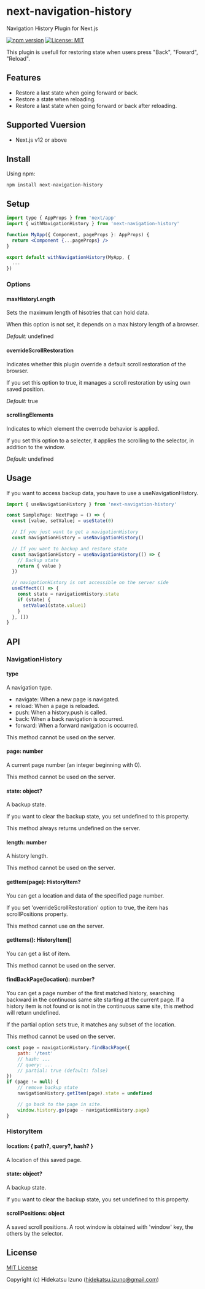# next-navigation-history

Navigation History Plugin for Next.js

[![npm version](https://badge.fury.io/js/next-navigation-history.svg)](https://badge.fury.io/js/next-navigation-history)
[![License: MIT](https://img.shields.io/badge/License-MIT-blue.svg)](LICENSE)

This plugin is usefull for restoring state when users press "Back", "Foward", "Reload".

## Features

- Restore a last state when going forward or back.
- Restore a state when reloading.
- Restore a last state when going forward or back after reloading.

## Supported Vuersion

- Next.js v12 or above

## Install

Using npm:

```
npm install next-navigation-history
```

## Setup

```jsx:_app.jsx
import type { AppProps } from 'next/app'
import { withNavigationHistory } from 'next-navigation-history'

function MyApp({ Component, pageProps }: AppProps) {
  return <Component {...pageProps} />
}

export default withNavigationHistory(MyApp, {
  ...
})
```

### Options

#### maxHistoryLength

Sets the maximum length of hisotries that can hold data.

When this option is not set, it depends on a max history length of a browser.

*Default:* undefined

#### overrideScrollRestoration

Indicates whether this plugin override a default scroll restoration of the browser.

If you set this option to true, it manages a scroll restoration by using own saved position.

*Default:* true

#### scrollingElements

Indicates to which element the overrode behavior is applied.

If you set this option to a selecter, it applies the scrolling to the selector, in addition to the window.

*Default:* undefined

## Usage

If you want to access backup data, you have to use a useNavigationHistory.

```javascript
import { useNavigationHistory } from 'next-navigation-history'

const SamplePage: NextPage = () => {
  const [value, setValue] = useState(0)

  // If you just want to get a navigationHistory
  const navigationHistory = useNavigationHistory()

  // If you want to backup and restore state
  const navigationHistory = useNavigationHistory(() => {
    // Backup state
    return { value }
  })

  // navigationHistory is not accessible on the server side
  useEffect(() => {
    const state = navigationHistory.state
    if (state) {
      setValue1(state.value1)
    }
  }, [])
}


```

## API

### NavigationHistory

#### type

A navigation type.

- navigate: When a new page is navigated.
- reload: When a page is reloaded.
- push: When a history.push is called.
- back: When a back navigation is occurred.
- forward: When a forward navigation is occurred.

This method cannot be used on the server.

#### page: number

A current page number (an integer beginning with 0).

This method cannot be used on the server.

#### state: object?

A backup state.

If you want to clear the backup state, you set undefined to this property.

This method always returns undefined on the server.

#### length: number

A history length.

This method cannot be used on the server.

#### getItem(page): HistoryItem?

You can get a location and data of the specified page number.

If you set 'overrideScrollRestoration' option to true, the item has scrollPositions property.

This method cannot use on the server.

#### getItems(): HistoryItem[]

You can get a list of item.

This method cannot be used on the server.

#### findBackPage(location): number?

You can get a page number of the first matched history, 
searching backward in the continuous same site starting at the current page.
If a history item is not found or is not in the continuous same site, this method will return undefined.

If the partial option sets true, it matches any subset of the location.

This method cannot be used on the server.

```javascript
const page = navigationHistory.findBackPage({
    path: '/test'
    // hash: ...
    // query: ...
    // partial: true (default: false)
})
if (page != null) {
    // remove backup state
    navigationHistory.getItem(page).state = undefined

    // go back to the page in site.
    window.history.go(page - navigationHistory.page)
}
```

### HistoryItem

#### location: { path?, query?, hash? }

A location of this saved page.

#### state: object?

A backup state.

If you want to clear the backup state, you set undefined to this property.

#### scrollPositions: object

A saved scroll positions. A root window is obtained with 'window' key, the others by the selector.

## License

[MIT License](./LICENSE)

Copyright (c) Hidekatsu Izuno (hidekatsu.izuno@gmail.com)
